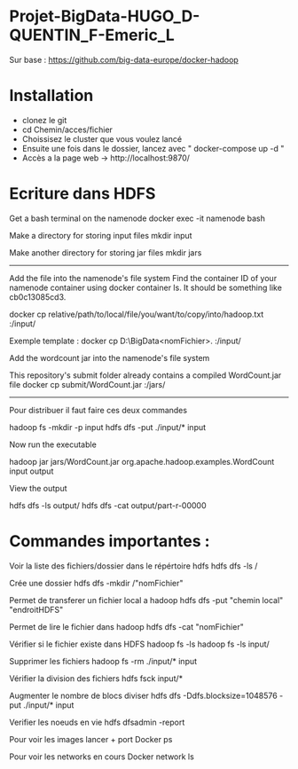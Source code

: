 # Projet-BigData-HUGO_D-QUENTIN_F-Emeric_L

Sur base :
https://github.com/big-data-europe/docker-hadoop


# Installation

- clonez le git
- cd Chemin/acces/fichier
- Choissisez le cluster que vous voulez lancé
- Ensuite une fois dans le dossier, lancez avec " docker-compose up -d "
- Accès a la page web -> http://localhost:9870/



# Ecriture dans HDFS


Get a bash terminal on the namenode
docker exec -it namenode bash

Make a directory for storing input files
mkdir input

Make another directory for storing jar files
mkdir jars

-------

Add the file into the namenode's file system
Find the container ID of your namenode container using docker container ls.
It should be something like cb0c13085cd3.

docker cp relative/path/to/local/file/you/want/to/copy/into/hadoop.txt <NAMENODE-CONTAINER-ID>:/input/

Exemple template :
docker cp D:\BigData\<nomFichier>.<Format> <NAMENODE-CONTAINER-ID>:/input/


Add the wordcount jar into the namenode's file system

This repository's submit folder already contains a compiled WordCount.jar file
docker cp submit/WordCount.jar <NAMENODE-CONTAINER-ID>:/jars/

----------------

Pour distribuer il faut faire ces deux commandes

hadoop fs -mkdir -p input
hdfs dfs -put ./input/* input

Now run the executable

hadoop jar jars/WordCount.jar org.apache.hadoop.examples.WordCount input output

View the output

hdfs dfs -ls output/
hdfs dfs -cat output/part-r-00000


# Commandes importantes :

Voir la liste des fichiers/dossier dans le répértoire hdfs
hdfs dfs -ls / 

Crée une dossier 
hdfs dfs -mkdir /"nomFichier" 

Permet de transferer un fichier local a hadoop
hdfs dfs -put "chemin local" "endroitHDFS" 

Permet de lire le fichier dans hadoop
hdfs dfs -cat "nomFichier" 

Vérifier si le fichier existe dans HDFS 
hadoop fs -ls
hadoop fs -ls input/

Supprimer les fichiers 
hadoop fs -rm ./input/* input

Vérifier la division des fichiers
hdfs fsck input/*

Augmenter le nombre de blocs diviser
hdfs dfs -Ddfs.blocksize=1048576 -put ./input/* input

Verifier les noeuds en vie
hdfs dfsadmin -report

Pour voir les images lancer + port
Docker ps  

Pour voir les networks en cours
Docker network ls 